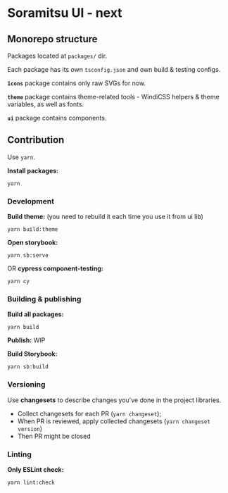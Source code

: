 # Soramitsu UI - next

## Monorepo structure

Packages located at `packages/` dir.

Each package has its own `tsconfig.json` and own build & testing configs.

**`icons`** package contains only raw SVGs for now.

**`theme`** package contains theme-related tools - WindiCSS helpers & theme variables, as well as fonts.

**`ui`** package contains components.

## Contribution

Use `yarn`.

**Install packages:**

```shell
yarn
```

### Development

**Build theme:** (you need to rebuild it each time you use it from ui lib)

```shell
yarn build:theme
```

**Open storybook:**

```shell
yarn sb:serve
```

OR **cypress component-testing:**

```shell
yarn cy
```

### Building & publishing

**Build all packages:**

```shell
yarn build
```

**Publish:** WIP

**Build Storybook:**

```shell
yarn sb:build
```

### Versioning

Use **changesets** to describe changes you've done in the project libraries.

- Collect changesets for each PR (`yarn changeset`);
- When PR is reviewed, apply collected changesets (`yarn changeset version`)
- Then PR might be closed

### Linting

**Only ESLint check:**

```shell
yarn lint:check
```
